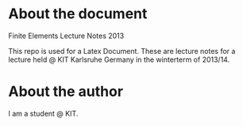 About the document
=========================

Finite Elements Lecture Notes 2013

This repo is used for a Latex Document. These are lecture notes for a lecture held @ KIT Karlsruhe Germany in the winterterm of 2013/14.

About the author 
=========================

I am a student @ KIT. 

